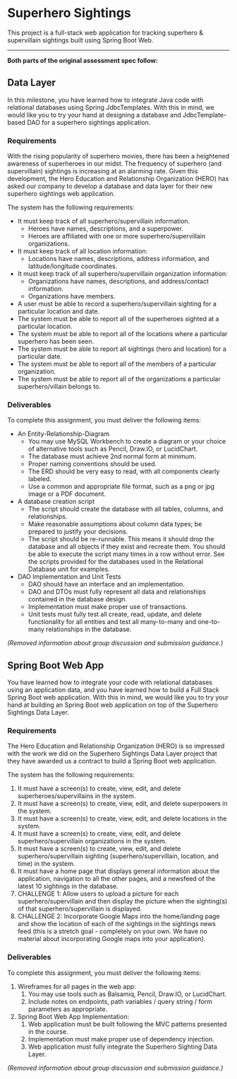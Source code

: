 # Superhero Sightings

This project is a full-stack web application for tracking superhero & supervillain sightings built using Spring Boot Web.

---

**Both parts of the original assessment spec follow:**

## Data Layer

In this milestone, you have learned how to integrate Java code with relational databases using Spring JdbcTemplates. With this in mind, we would like you to try your hand at designing a database and JdbcTemplate-based DAO for a superhero sightings application.

### Requirements

With the rising popularity of superhero movies, there has been a heightened awareness of superheroes in our midst. The frequency of superhero (and supervillain) sightings is increasing at an alarming rate. Given this development, the Hero Education and Relationship Organization (HERO) has asked our company to develop a database and data layer for their new superhero sightings web application.

The system has the following requirements:

- It must keep track of all superhero/supervillain information.
	- Heroes have names, descriptions, and a superpower.
	- Heroes are affiliated with one or more superhero/supervillain organizations.
- It must keep track of all location information:
	- Locations have names, descriptions, address information, and latitude/longitude coordinates.
- It must keep track of all superhero/supervillain organization information:
	- Organizations have names, descriptions, and address/contact information.
	- Organizations have members.
- A user must be able to record a superhero/supervillain sighting for a particular location and date.
- The system must be able to report all of the superheroes sighted at a particular location.
- The system must be able to report all of the locations where a particular superhero has been seen.
- The system must be able to report all sightings (hero and location) for a particular date.
- The system must be able to report all of the members of a particular organization.
- The system must be able to report all of the organizations a particular superhero/villain belongs to.

### Deliverables

To complete this assignment, you must deliver the following items:

- An Entity-Relationship-Diagram
	- You may use MySQL Workbench to create a diagram or your choice of alternative tools such as Pencil, Draw.IO, or LucidChart.
	- The database must achieve 2nd normal form at minimum.
	- Proper naming conventions should be used.
	- The ERD should be very easy to read, with all components clearly labeled.
	- Use a common and appropriate file format, such as a png or jpg image or a PDF document.
- A database creation script
	- The script should create the database with all tables, columns, and relationships.
	- Make reasonable assumptions about column data types; be prepared to justify your decisions.
	- The script should be re-runnable. This means it should drop the database and all objects if they exist and recreate them. You should be able to execute the script many times in a row without error. See the scripts provided for the databases used in the Relational Database unit for examples.
- DAO Implementation and Unit Tests
	- DAO should have an interface and an implementation.
	- DAO and DTOs must fully represent all data and relationships contained in the database design.
	- Implementation must make proper use of transactions.
	- Unit tests must fully test all create, read, update, and delete functionality for all entities and test all many-to-many and one-to-many relationships in the database.

*(Removed information about group discussion and submission guidance.)*

## Spring Boot Web App

You have learned how to integrate your code with relational databases using an application data, and you have learned how to build a Full Stack Spring Boot web application. With this in mind, we would like you to try your hand at building an Spring Boot web application on top of the Superhero Sightings Data Layer.

### Requirements

The Hero Education and Relationship Organization (HERO) is so impressed with the work we did on the Superhero Sightings Data Layer project that they have awarded us a contract to build a Spring Boot web application.

The system has the following requirements:

1. It must have a screen(s) to create, view, edit, and delete superheroes/supervillains in the system.
2. It must have a screen(s) to create, view, edit, and delete superpowers in the system.
3. It must have a screen(s) to create, view, edit, and delete locations in the system.
4. It must have a screen(s) to create, view, edit, and delete superhero/supervillain organizations in the system.
5. It must have a screen(s) to create, view, edit, and delete superhero/supervillain sighting (superhero/supervillain, location, and time) in the system.
6. It must have a home page that displays general information about the application, navigation to all the other pages, and a newsfeed of the latest 10 sightings in the database.
7. CHALLENGE 1: Allow users to upload a picture for each superhero/supervillain and then display the picture when the sighting(s) of that superhero/supervillain is displayed.
8. CHALLENGE 2: Incorporate Google Maps into the home/landing page and show the location of each of the sightings in the sightings news feed (this is a stretch goal - completely on your own. We have no material about incorporating Google maps into your application).

### Deliverables

To complete this assignment, you must deliver the following items:

1. Wireframes for all pages in the web app:
	1. You may use tools such as Balsamiq, Pencil, Draw.IO, or LucidChart.
	2. Include notes on endpoints, path variables / query string / form parameters as appropriate.
2. Spring Boot Web App Implementation:
	1. Web application must be built following the MVC patterns presented in the course.
	2. Implementation must make proper use of dependency injection.
	3. Web application must fully integrate the Superhero Sighting Data Layer.

*(Removed information about group discussion and submission guidance.)*
